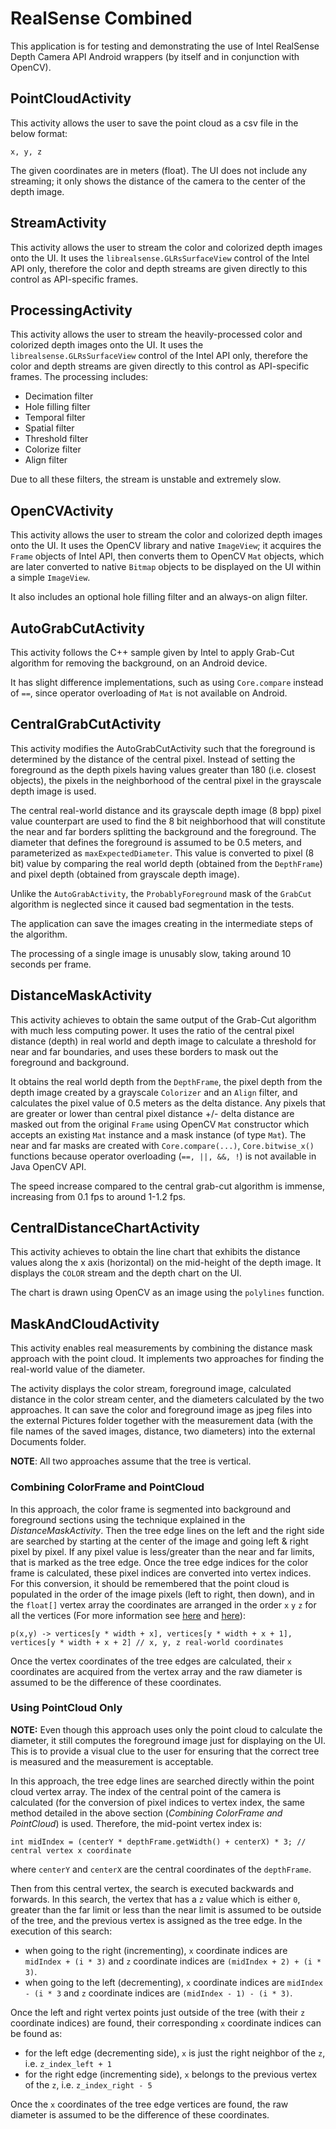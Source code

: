 # RealSense Combined

This application is for testing and demonstrating the use of Intel RealSense Depth Camera API Android wrappers (by itself and in conjunction with OpenCV).

## PointCloudActivity

This activity allows the user to save the point cloud as a csv file in the below format:

```
x, y, z
```

The given coordinates are in meters (float). The UI does not include any streaming; it only shows the distance of the camera to the center of the depth image.

## StreamActivity

This activity allows the user to stream the color and colorized depth images onto the UI. It uses the `librealsense.GLRsSurfaceView` control of the Intel API only, therefore the color and depth streams are given directly to this control as API-specific frames.

## ProcessingActivity

This activity allows the user to stream the heavily-processed color and colorized depth images onto the UI. It uses the `librealsense.GLRsSurfaceView` control of the Intel API only, therefore the color and depth streams are given directly to this control as API-specific frames. The processing includes:

* Decimation filter
* Hole filling filter
* Temporal filter
* Spatial filter
* Threshold filter
* Colorize filter
* Align filter

Due to all these filters, the stream is unstable and extremely slow.

## OpenCVActivity

This activity allows the user to stream the color and colorized depth images onto the UI. It uses the OpenCV library and native `ImageView`; it acquires the `Frame` objects of Intel API, then converts them to OpenCV `Mat` objects, which are later converted to native `Bitmap` objects to be displayed on the UI within a simple `ImageView`.

It also includes an optional hole filling filter and an always-on align filter.

## AutoGrabCutActivity

This activity follows the C++ sample given by Intel to apply Grab-Cut algorithm for removing the background, on an Android device. 

It has slight difference implementations, such as using `Core.compare` instead of `==`, since operator overloading of `Mat` is not available on Android. 

## CentralGrabCutActivity

This activity modifies the AutoGrabCutActivity such that the foreground is determined by the distance of the central pixel. Instead of setting the foreground as the depth pixels having values greater than 180 (i.e. closest objects), the pixels in the neighborhood of the central pixel in the grayscale depth image is used. 

The central real-world distance and its grayscale depth image (8 bpp) pixel value counterpart are used to find the 8 bit neighborhood that will constitute the near and far borders splitting the background and the foreground. The diameter that defines the foreground is assumed to be 0.5 meters, and parameterized as `maxExpectedDiameter`. This value is converted to pixel (8 bit) value by comparing the real world depth (obtained from the `DepthFrame`) and pixel depth (obtained from grayscale depth image).

Unlike the `AutoGrabActivity`, the `ProbablyForeground` mask of the `GrabCut` algorithm is neglected since it caused bad segmentation in the tests.

The application can save the images creating in the intermediate steps of the algorithm.

The processing of a single image is unusably slow, taking around 10 seconds per frame.

## DistanceMaskActivity

This activity achieves to obtain the same output of the Grab-Cut algorithm with much less computing power. It uses the ratio of the central pixel distance (depth) in real world and depth image to calculate a threshold for near and far boundaries, and uses these borders to mask out the foreground and background.

It obtains the real world depth from the `DepthFrame`, the pixel depth from the depth image created by a grayscale `Colorizer` and an `Align` filter, and calculates the pixel value of 0.5 meters as the delta distance. Any pixels that are greater or lower than central pixel distance +/- delta distance are masked out from the original `Frame` using OpenCV `Mat` constructor which accepts an existing `Mat` instance and a mask instance (of type `Mat`). The near and far masks are created with `Core.compare(...)`, `Core.bitwise_x()` functions because operator overloading (`==, ||, &&, !`) is not available in Java OpenCV API.

The speed increase compared to the central grab-cut algorithm is immense, increasing from 0.1 fps to around 1-1.2 fps.

## CentralDistanceChartActivity

This activity achieves to obtain the line chart that exhibits the distance values along the x axis (horizontal) on the mid-height of the depth image. It displays the `COLOR` stream and the depth chart on the UI. 

The chart is drawn using OpenCV as an image using the `polylines` function.

## MaskAndCloudActivity

This activity enables real measurements by combining the distance mask approach with the point cloud. It implements two approaches for finding the real-world value of the diameter.

The activity displays the color stream, foreground image, calculated distance in the color stream center, and the diameters calculated by the two approaches. It can save the color and foreground image as jpeg files into the external Pictures folder together with the measurement data (with the file names of the saved images, distance, two diameters) into the external Documents folder.

**NOTE**: All two approaches assume that the tree is vertical.

### Combining ColorFrame and PointCloud

In this approach, the color frame is segmented into background and foreground sections using the technique explained in the *DistanceMaskActivity*. Then the tree edge lines on the left and the right side are searched by starting at the center of the image and going left & right pixel by pixel. If any pixel value is less/greater than the near and far limits, that is marked as the tree edge. Once the tree edge indices for the color frame is calculated, these pixel indices are converted into vertex indices. For this conversion, it should be remembered that the point cloud is populated in the order of the image pixels (left to right, then down), and in the `float[]` vertex array the coordinates are arranged in the order `x` `y` `z` for all the vertices (For more information see [here](https://github.com/IntelRealSense/librealsense/issues/1783#issuecomment-392536795) and [here](https://github.com/IntelRealSense/librealsense/issues/9340#issuecomment-880045972)):

```
p(x,y) -> vertices[y * width + x], vertices[y * width + x + 1], vertices[y * width + x + 2] // x, y, z real-world coordinates  
```
Once the vertex coordinates of the tree edges are calculated, their `x` coordinates are acquired from the vertex array and the raw diameter is assumed to be the difference of these coordinates.

### Using PointCloud Only

**NOTE:** Even though this approach uses only the point cloud to calculate the diameter, it still computes the foreground image just for displaying on the UI. This is to provide a visual clue to the user for ensuring that the correct tree is measured and the measurement is acceptable.

In this approach, the tree edge lines are searched directly within the point cloud vertex array. The index of the central point of the camera is calculated (for the conversion of pixel indices to vertex index, the same method detailed in the above section (*Combining ColorFrame and PointCloud*) is used. Therefore, the mid-point vertex index is:

```
int midIndex = (centerY * depthFrame.getWidth() + centerX) * 3; // central vertex x coordinate
```

where `centerY` and `centerX` are the central coordinates of the `depthFrame`. 

Then from this central vertex, the search is executed backwards and forwards. In this search, the vertex that has a `z` value which is either `0`, greater than the far limit or less than the near limit is assumed to be outside of the tree, and the previous vertex is assigned as the tree edge. In the execution of this search:

* when going to the right (incrementing), `x` coordinate indices are `midIndex + (i * 3)` and `z` coordinate indices are `(midIndex + 2) + (i * 3)`. 
* when going to the left (decrementing), `x` coordinate indices are `midIndex - (i * 3` and `z` coordinate indices are `(midIndex - 1) - (i * 3)`.

Once the left and right vertex points just outside of the tree (with their `z` coordinate indices) are found, their corresponding `x` coordinate indices can be found as:

* for the left edge (decrementing side), `x` is just the right neighbor of the `z`, i.e. `z_index_left + 1`
* for the right edge (incrementing side), `x` belongs to the previous vertex of the `z`, i.e. `z_index_right - 5`

Once the `x` coordinates of the tree edge vertices are found, the raw diameter is assumed to be the difference of these coordinates.